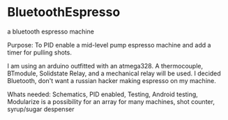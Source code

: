 # BluetoothEspresso
a bluetooth espresso machine

Purpose:  To PID enable a mid-level pump espresso machine and add a timer for pulling shots.

I am using an arduino outfitted with an atmega328.  A thermocouple, BTmodule, Solidstate Relay, and a mechanical relay will be used.
I decided Bluetooth, don't want a russian hacker making espresso on my machine. 

Whats needed:
Schematics, PID enabled, Testing, Android testing, Modularize is a possibility for an array for many machines, shot counter, syrup/sugar despenser
